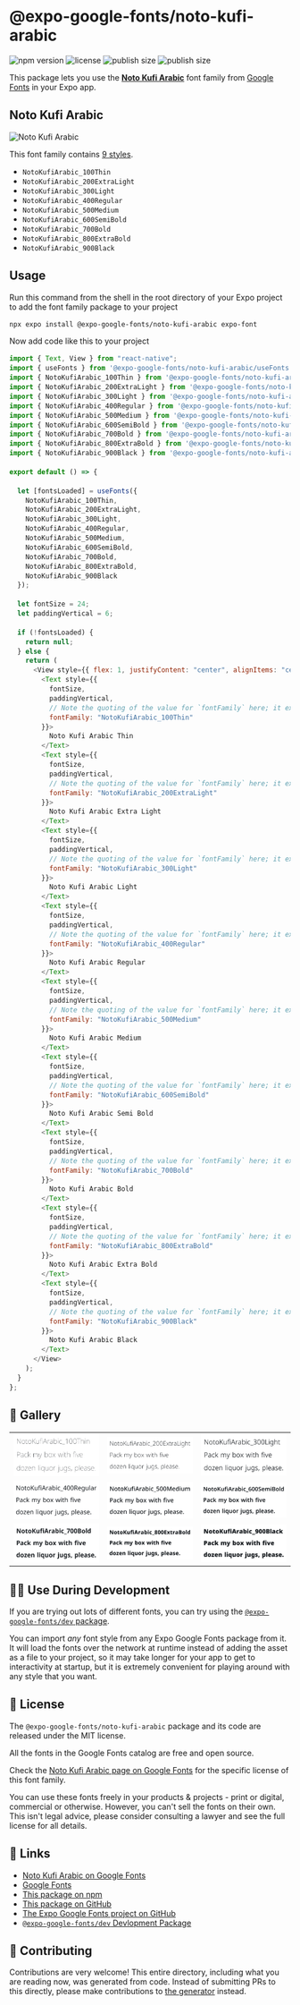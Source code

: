 # @expo-google-fonts/noto-kufi-arabic

![npm version](https://flat.badgen.net/npm/v/@expo-google-fonts/noto-kufi-arabic)
![license](https://flat.badgen.net/github/license/expo/google-fonts)
![publish size](https://flat.badgen.net/packagephobia/install/@expo-google-fonts/noto-kufi-arabic)
![publish size](https://flat.badgen.net/packagephobia/publish/@expo-google-fonts/noto-kufi-arabic)

This package lets you use the [**Noto Kufi Arabic**](https://fonts.google.com/specimen/Noto+Kufi+Arabic) font family from [Google Fonts](https://fonts.google.com/) in your Expo app.

## Noto Kufi Arabic

![Noto Kufi Arabic](./font-family.png)

This font family contains [9 styles](#-gallery).

- `NotoKufiArabic_100Thin`
- `NotoKufiArabic_200ExtraLight`
- `NotoKufiArabic_300Light`
- `NotoKufiArabic_400Regular`
- `NotoKufiArabic_500Medium`
- `NotoKufiArabic_600SemiBold`
- `NotoKufiArabic_700Bold`
- `NotoKufiArabic_800ExtraBold`
- `NotoKufiArabic_900Black`

## Usage

Run this command from the shell in the root directory of your Expo project to add the font family package to your project

```sh
npx expo install @expo-google-fonts/noto-kufi-arabic expo-font
```

Now add code like this to your project

```js
import { Text, View } from "react-native";
import { useFonts } from '@expo-google-fonts/noto-kufi-arabic/useFonts';
import { NotoKufiArabic_100Thin } from '@expo-google-fonts/noto-kufi-arabic/100Thin';
import { NotoKufiArabic_200ExtraLight } from '@expo-google-fonts/noto-kufi-arabic/200ExtraLight';
import { NotoKufiArabic_300Light } from '@expo-google-fonts/noto-kufi-arabic/300Light';
import { NotoKufiArabic_400Regular } from '@expo-google-fonts/noto-kufi-arabic/400Regular';
import { NotoKufiArabic_500Medium } from '@expo-google-fonts/noto-kufi-arabic/500Medium';
import { NotoKufiArabic_600SemiBold } from '@expo-google-fonts/noto-kufi-arabic/600SemiBold';
import { NotoKufiArabic_700Bold } from '@expo-google-fonts/noto-kufi-arabic/700Bold';
import { NotoKufiArabic_800ExtraBold } from '@expo-google-fonts/noto-kufi-arabic/800ExtraBold';
import { NotoKufiArabic_900Black } from '@expo-google-fonts/noto-kufi-arabic/900Black';

export default () => {

  let [fontsLoaded] = useFonts({
    NotoKufiArabic_100Thin, 
    NotoKufiArabic_200ExtraLight, 
    NotoKufiArabic_300Light, 
    NotoKufiArabic_400Regular, 
    NotoKufiArabic_500Medium, 
    NotoKufiArabic_600SemiBold, 
    NotoKufiArabic_700Bold, 
    NotoKufiArabic_800ExtraBold, 
    NotoKufiArabic_900Black
  });

  let fontSize = 24;
  let paddingVertical = 6;

  if (!fontsLoaded) {
    return null;
  } else {
    return (
      <View style={{ flex: 1, justifyContent: "center", alignItems: "center" }}>
        <Text style={{
          fontSize,
          paddingVertical,
          // Note the quoting of the value for `fontFamily` here; it expects a string!
          fontFamily: "NotoKufiArabic_100Thin"
        }}>
          Noto Kufi Arabic Thin
        </Text>
        <Text style={{
          fontSize,
          paddingVertical,
          // Note the quoting of the value for `fontFamily` here; it expects a string!
          fontFamily: "NotoKufiArabic_200ExtraLight"
        }}>
          Noto Kufi Arabic Extra Light
        </Text>
        <Text style={{
          fontSize,
          paddingVertical,
          // Note the quoting of the value for `fontFamily` here; it expects a string!
          fontFamily: "NotoKufiArabic_300Light"
        }}>
          Noto Kufi Arabic Light
        </Text>
        <Text style={{
          fontSize,
          paddingVertical,
          // Note the quoting of the value for `fontFamily` here; it expects a string!
          fontFamily: "NotoKufiArabic_400Regular"
        }}>
          Noto Kufi Arabic Regular
        </Text>
        <Text style={{
          fontSize,
          paddingVertical,
          // Note the quoting of the value for `fontFamily` here; it expects a string!
          fontFamily: "NotoKufiArabic_500Medium"
        }}>
          Noto Kufi Arabic Medium
        </Text>
        <Text style={{
          fontSize,
          paddingVertical,
          // Note the quoting of the value for `fontFamily` here; it expects a string!
          fontFamily: "NotoKufiArabic_600SemiBold"
        }}>
          Noto Kufi Arabic Semi Bold
        </Text>
        <Text style={{
          fontSize,
          paddingVertical,
          // Note the quoting of the value for `fontFamily` here; it expects a string!
          fontFamily: "NotoKufiArabic_700Bold"
        }}>
          Noto Kufi Arabic Bold
        </Text>
        <Text style={{
          fontSize,
          paddingVertical,
          // Note the quoting of the value for `fontFamily` here; it expects a string!
          fontFamily: "NotoKufiArabic_800ExtraBold"
        }}>
          Noto Kufi Arabic Extra Bold
        </Text>
        <Text style={{
          fontSize,
          paddingVertical,
          // Note the quoting of the value for `fontFamily` here; it expects a string!
          fontFamily: "NotoKufiArabic_900Black"
        }}>
          Noto Kufi Arabic Black
        </Text>
      </View>
    );
  }
};
```

## 🔡 Gallery


||||
|-|-|-|
|![NotoKufiArabic_100Thin](./100Thin/NotoKufiArabic_100Thin.ttf.png)|![NotoKufiArabic_200ExtraLight](./200ExtraLight/NotoKufiArabic_200ExtraLight.ttf.png)|![NotoKufiArabic_300Light](./300Light/NotoKufiArabic_300Light.ttf.png)||
|![NotoKufiArabic_400Regular](./400Regular/NotoKufiArabic_400Regular.ttf.png)|![NotoKufiArabic_500Medium](./500Medium/NotoKufiArabic_500Medium.ttf.png)|![NotoKufiArabic_600SemiBold](./600SemiBold/NotoKufiArabic_600SemiBold.ttf.png)||
|![NotoKufiArabic_700Bold](./700Bold/NotoKufiArabic_700Bold.ttf.png)|![NotoKufiArabic_800ExtraBold](./800ExtraBold/NotoKufiArabic_800ExtraBold.ttf.png)|![NotoKufiArabic_900Black](./900Black/NotoKufiArabic_900Black.ttf.png)||


## 👩‍💻 Use During Development

If you are trying out lots of different fonts, you can try using the [`@expo-google-fonts/dev` package](https://github.com/expo/google-fonts/tree/master/font-packages/dev#readme).

You can import _any_ font style from any Expo Google Fonts package from it. It will load the fonts over the network at runtime instead of adding the asset as a file to your project, so it may take longer for your app to get to interactivity at startup, but it is extremely convenient for playing around with any style that you want.


## 📖 License

The `@expo-google-fonts/noto-kufi-arabic` package and its code are released under the MIT license.

All the fonts in the Google Fonts catalog are free and open source.

Check the [Noto Kufi Arabic page on Google Fonts](https://fonts.google.com/specimen/Noto+Kufi+Arabic) for the specific license of this font family.

You can use these fonts freely in your products & projects - print or digital, commercial or otherwise. However, you can't sell the fonts on their own. This isn't legal advice, please consider consulting a lawyer and see the full license for all details.

## 🔗 Links

- [Noto Kufi Arabic on Google Fonts](https://fonts.google.com/specimen/Noto+Kufi+Arabic)
- [Google Fonts](https://fonts.google.com/)
- [This package on npm](https://www.npmjs.com/package/@expo-google-fonts/noto-kufi-arabic)
- [This package on GitHub](https://github.com/expo/google-fonts/tree/master/font-packages/noto-kufi-arabic)
- [The Expo Google Fonts project on GitHub](https://github.com/expo/google-fonts)
- [`@expo-google-fonts/dev` Devlopment Package](https://github.com/expo/google-fonts/tree/master/font-packages/dev)

## 🤝 Contributing

Contributions are very welcome! This entire directory, including what you are reading now, was generated from code. Instead of submitting PRs to this directly, please make contributions to [the generator](https://github.com/expo/google-fonts/tree/master/packages/generator) instead.
